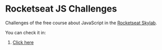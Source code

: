 # Rocketseat JS Challenges
Challenges of the free course about JavaScript in the [Rocketseat Skylab](skylab.rocketseat.com.br).

You can check it in:

1. [Click here](https://skylab.rocketseat.com.br/api/files/1566498717618.pdf)
